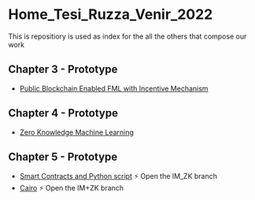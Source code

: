 # Home_Tesi_Ruzza_Venir_2022
This is repositiory is used as index for the all the others that compose our work

## Chapter 3 - Prototype
- [Public Blockchain Enabled FML with Incentive Mechanism](https://github.com/EdoardoV97/federated_ML/tree/master)

## Chapter 4 - Prototype
- [Zero Knowledge Machine Learning](https://github.com/EdoardoV97/ZK/tree/master)

## Chapter 5 - Prototype
- [Smart Contracts and Python script](https://github.com/EdoardoV97/federated_ML) ⚡ Open the IM_ZK branch
- [Cairo](https://github.com/EdoardoV97/ZK/tree/MD+ZK) ⚡ Open the IM+ZK branch

<!--
## Fee satisfiability - Z3 Python script
- TODO

## Testing blockchains
- TODO

## CIFAR10 and MNIST tests
- TODO
-->
